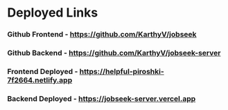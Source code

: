 # Deployed Links

### Github Frontend - https://github.com/KarthyV/jobseek
### Github Backend - https://github.com/KarthyV/jobseek-server
### Frontend Deployed - https://helpful-piroshki-7f2664.netlify.app
### Backend Deployed - https://jobseek-server.vercel.app
